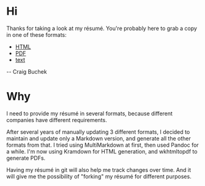 Hi
==

Thanks for taking a look at my résumé.
You're probably here to grab a copy in one of these formats:

  * [HTML](https://rawgit.com/adkron/resume/master/resume.html)
  * [PDF](https://rawgit.com/adkron/resume/master/resume.pdf)
  * [text](https://raw.githubusercontent.com/adkron/resume/master/resume.txt)

-- Craig Buchek


Why
===

I need to provide my résumé in several formats, because different companies
have different requirements.

After several years of manually updating 3 different formats, I decided to
maintain and update only a Markdown version, and generate all the other
formats from that. I tried using MultiMarkdown at first, then used Pandoc
for a while. I'm now using Kramdown for HTML generation, and wkhtmltopdf to
generate PDFs.

Having my résumé in git will also help me track changes over time. And
it will give me the possibility of "forking" my résumé for different
purposes.
